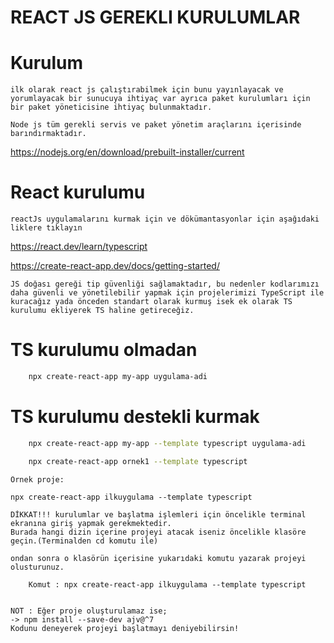 # REACT JS GEREKLI KURULUMLAR

# Kurulum

    ilk olarak react js çalıştırabilmek için bunu yayınlayacak ve yorumlayacak bir sunucuya ihtiyaç var ayrıca paket kurulumları için bir paket yöneticisine ihtiyaç bulunmaktadır.

    Node js tüm gerekli servis ve paket yönetim araçlarını içerisinde barındırmaktadır.

https://nodejs.org/en/download/prebuilt-installer/current

# React kurulumu

    reactJs uygulamalarını kurmak için ve dökümantasyonlar için aşağıdaki liklere tıklayın

https://react.dev/learn/typescript

https://create-react-app.dev/docs/getting-started/

    JS doğası gereği tip güvenliği sağlamaktadır, bu nedenler kodlarımızı daha güvenli ve yönetilebilir yapmak için projelerimizi TypeScript ile kuracağız yada önceden standart olarak kurmuş isek ek olarak TS kurulumu ekliyerek TS haline getireceğiz.

# TS kurulumu olmadan

```bash
    npx create-react-app my-app uygulama-adi
```

# TS kurulumu destekli kurmak

```bash
    npx create-react-app my-app --template typescript uygulama-adi

    npx create-react-app ornek1 --template typescript
```

    Örnek proje:

    npx create-react-app ilkuygulama --template typescript

    DİKKAT!!! kurulumlar ve başlatma işlemleri için öncelikle terminal ekranına giriş yapmak gerekmektedir.
    Burada hangi dizin içerine projeyi atacak iseniz öncelikle klasöre geçin.(Terminalden cd komutu ile)

    ondan sonra o klasörün içerisine yukarıdaki komutu yazarak projeyi olusturunuz.

        Komut : npx create-react-app ilkuygulama --template typescript


    NOT : Eğer proje oluşturulamaz ise;
    -> npm install --save-dev ajv@^7
    Kodunu deneyerek projeyi başlatmayı deniyebilirsin!
